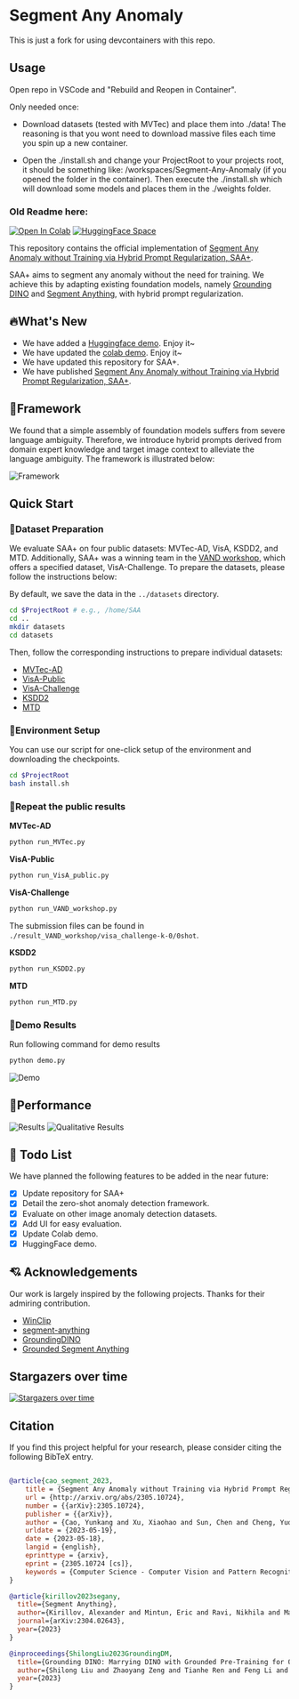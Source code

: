 # Segment Any Anomaly

This is just a fork for using devcontainers with this repo.
## Usage
Open repo in VSCode and "Rebuild and Reopen in Container".

Only needed once:

- Download datasets (tested with MVTec) and place them into ./data!
The reasoning is that you wont need to download massive files each time you spin up a new container.

- Open the ./install.sh and change your ProjectRoot to your projects root, it should be something like: /workspaces/Segment-Any-Anomaly (if you opened the folder in the container). Then execute the ./install.sh which will download some models and places them in the ./weights folder.

### Old Readme here:

[![Open In Colab](https://colab.research.google.com/assets/colab-badge.svg)](https://colab.research.google.com/drive/12Sh0j92YYmTa0oIuSEWWpPBCpIwCSVhz?usp=sharing)
[![HuggingFace Space](https://img.shields.io/badge/🤗-HuggingFace%20Space-cyan.svg)](https://huggingface.co/spaces/Caoyunkang/Segment-Any-Anomaly)

This repository contains the official implementation of [Segment Any Anomaly without Training via Hybrid Prompt Regularization, SAA+](http://arxiv.org/abs/2305.10724).

SAA+ aims to segment any anomaly without the need for training. We achieve this by adapting existing foundation models, 
namely [Grounding DINO](https://github.com/IDEA-Research/GroundingDINO) and 
[Segment Anything](https://github.com/facebookresearch/segment-anything), with hybrid prompt regularization.

## :fire:What's New

- We have added a [Huggingface demo](https://huggingface.co/spaces/Caoyunkang/Segment-Any-Anomaly). Enjoy it~
- We have updated the [colab demo](https://colab.research.google.com/drive/12Sh0j92YYmTa0oIuSEWWpPBCpIwCSVhz?usp=sharing). Enjoy it~
- We have updated this repository for SAA+.
- We have published [Segment Any Anomaly without Training via Hybrid Prompt Regularization, SAA+](http://arxiv.org/abs/2305.10724).


## :gem:Framework
We found that a simple assembly of foundation models suffers from severe language ambiguity. 
Therefore, we introduce hybrid prompts derived from domain expert knowledge and target image context to alleviate the language ambiguity. 
The framework is illustrated below:

![Framework](./assets/framework.png)

## Quick Start

### :bank:Dataset Preparation

We evaluate SAA+ on four public datasets: MVTec-AD, VisA, KSDD2, and MTD. 
Additionally, SAA+ was a winning team in the [VAND workshop](https://sites.google.com/view/vand-cvpr23/challenge), 
which offers a specified dataset, VisA-Challenge. To prepare the datasets, please follow the instructions below:

By default, we save the data in the `../datasets` directory.

```bash
cd $ProjectRoot # e.g., /home/SAA
cd ..
mkdir datasets
cd datasets
```

Then, follow the corresponding instructions to prepare individual datasets:

- [MVTec-AD](https://www.mvtec.com/company/research/datasets/mvtec-ad/)
- [VisA-Public](https://github.com/search?q=spot+the+difference&type=repositories)
- [VisA-Challenge](https://codalab.lisn.upsaclay.fr/competitions/12499)
- [KSDD2](https://www.vicos.si/resources/kolektorsdd2/)
- [MTD](https://github.com/abin24/Magnetic-tile-defect-datasets.)

### :hammer:Environment Setup
You can use our script for one-click setup of the environment and downloading the checkpoints.

```bash
cd $ProjectRoot
bash install.sh
```

### :page_facing_up:Repeat the public results

**MVTec-AD**

```bash
python run_MVTec.py
```

**VisA-Public**

```bash
python run_VisA_public.py
```

**VisA-Challenge**

```bash
python run_VAND_workshop.py
```

The submission files can be found in `./result_VAND_workshop/visa_challenge-k-0/0shot`.

**KSDD2**

```bash
python run_KSDD2.py
```

**MTD**

```bash
python run_MTD.py
```

### :page_facing_up:Demo Results

Run following command for demo results

```bash
python demo.py
```

![Demo](./assets/demo_result.png)

## :dart:Performance
![Results](./assets/results.png)
![Qualitative Results](./assets/qualitative_results.png)


## :hammer: Todo List

We have planned the following features to be added in the near future:

- [x] Update repository for SAA+
- [X] Detail the zero-shot anomaly detection framework.
- [x] Evaluate on other image anomaly detection datasets.
- [x] Add UI for easy evaluation.
- [x] Update Colab demo.
- [x] HuggingFace demo.

## 💘 Acknowledgements
Our work is largely inspired by the following projects. Thanks for their admiring contribution.

- [WinClip](https://github.com/caoyunkang/WinClip)
- [segment-anything](https://github.com/facebookresearch/segment-anything)
- [GroundingDINO](https://github.com/IDEA-Research/GroundingDINO)
- [Grounded Segment Anything](https://github.com/IDEA-Research/Grounded-Segment-Anything)


## Stargazers over time

[![Stargazers over time](https://starchart.cc/caoyunkang/Segment-Any-Anomaly.svg)](https://starchart.cc/caoyunkang/Segment-Any-Anomaly)


## Citation

If you find this project helpful for your research, please consider citing the following BibTeX entry.

```BibTex

@article{cao_segment_2023,
	title = {Segment Any Anomaly without Training via Hybrid Prompt Regularization},
	url = {http://arxiv.org/abs/2305.10724},
	number = {{arXiv}:2305.10724},
	publisher = {{arXiv}},
	author = {Cao, Yunkang and Xu, Xiaohao and Sun, Chen and Cheng, Yuqi and Du, Zongwei and Gao, Liang and Shen, Weiming},
	urldate = {2023-05-19},
	date = {2023-05-18},
	langid = {english},
	eprinttype = {arxiv},
	eprint = {2305.10724 [cs]},
	keywords = {Computer Science - Computer Vision and Pattern Recognition, Computer Science - Artificial Intelligence},
}

@article{kirillov2023segany,
  title={Segment Anything}, 
  author={Kirillov, Alexander and Mintun, Eric and Ravi, Nikhila and Mao, Hanzi and Rolland, Chloe and Gustafson, Laura and Xiao, Tete and Whitehead, Spencer and Berg, Alexander C. and Lo, Wan-Yen and Doll{\'a}r, Piotr and Girshick, Ross},
  journal={arXiv:2304.02643},
  year={2023}
}

@inproceedings{ShilongLiu2023GroundingDM,
  title={Grounding DINO: Marrying DINO with Grounded Pre-Training for Open-Set Object Detection},
  author={Shilong Liu and Zhaoyang Zeng and Tianhe Ren and Feng Li and Hao Zhang and Jie Yang and Chunyuan Li and Jianwei Yang and Hang Su and Jun Zhu and Lei Zhang},
  year={2023}
}
```
